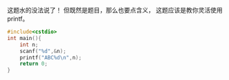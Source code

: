 这题水的没法说了！
但既然是题目，那么也要点含义，
这题应该是教你灵活使用printf。
```cpp
#include<cstdio>
int main(){
    int n;
    scanf("%d",&n);
    printf("ABC%d\n",n);
    return 0;
}
```